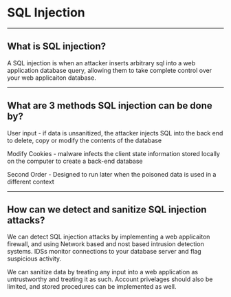 # SQL Injection

---

## What is SQL injection?

A SQL injection is when an attacker inserts arbitrary sql into a web application database query, allowing them to take complete control over your web applicaiton database. 

---

## What are 3 methods SQL injection can be done by?

User input - if data is unsanitized, the attacker injects SQL into the back end to delete, copy or modify the contents of the database

Modify Cookies - malware infects the client state information stored locally on the computer to create a back-end database

Second Order - Designed to run later when the poisoned data is used in a different context

---

## How can we detect and sanitize SQL injection attacks?

We can detect SQL injection attacks by implementing a web applicaiton firewall, and using Network based and nost based intrusion detection systems. IDSs monitor connections to your database server and flag suspicious activity. 

We can sanitize data by treating any input into a web application as untrustworthy and treating it as such. Account privelages should also be limited, and stored procedures can be implemented as well. 